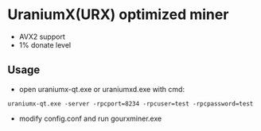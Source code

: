 # UraniumX(URX) optimized miner

* AVX2 support
* 1% donate level

## Usage

* open uraniumx-qt.exe or uraniumxd.exe with cmd:

```
uraniumx-qt.exe -server -rpcport=8234 -rpcuser=test -rpcpassword=test
```

* modify config.conf and run gourxminer.exe